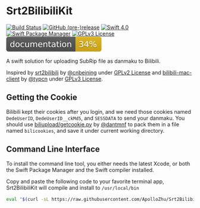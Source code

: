 # Srt2BilibiliKit

[![Build Status](https://travis-ci.org/ApolloZhu/Srt2BilibiliKit.svg?branch=master)](https://travis-ci.org/ApolloZhu/Srt2BilibiliKit) [![GitHub (pre-)release](https://img.shields.io/github/release/ApolloZhu/Srt2BilibiliKit/all.svg)](https://github.com/ApolloZhu/Srt2BilibiliKit/releases) [![Swift 4.0](https://img.shields.io/badge/Swift-4.0-ffac45.svg)](https://developer.apple.com/swift/) [![Swift Package Manager](https://img.shields.io/badge/SPM-compatible-brightgreen.svg)](https://swift.org/package-manager/) [![GPLv3 License](https://img.shields.io/github/license/ApolloZhu/Srt2BilibiliKit.svg)](https://github.com/ApolloZhu/Srt2BilibiliKit/blob/master/LICENSE) [![Documentation Coverage](https://raw.githubusercontent.com/ApolloZhu/Srt2BilibiliKit/master/docs/badge.svg)](https://apollozhu.github.io/Srt2BilibiliKit)

A swift solution for uploading SubRip file as danmaku to Bilibili. 

Inspired by [srt2bilibili](https://github.com/cnbeining/srt2bilibili) by [@cnbeining](https://github.com/cnbeining) under [GPLv2 License](https://github.com/cnbeining/srt2bilibili/blob/fake-ip/LICENSE) and [bilibili-mac-client](https://github.com/typcn/bilibili-mac-client) by [@typcn](https://github.com/typcn) under [GPLv3 License](https://github.com/typcn/bilibili-mac-client/blob/master/LICENSE).

## Getting the Cookie

Bilibili kept their cookies after you login, and we need those cookies named `DedeUserID`, `DedeUserID__ckMd5`, and `SESSDATA` to send your danmaku. You should use [biliupload/getcookie.py](https://github.com/dantmnf/biliupload/blob/master/getcookie.py) by [@dantmnf](https://github.com/dantmnf) to pack them in a file  named `bilicookies`, and save it under current working directory.

## Command Line Interface

To install the command line tool, you either needs the latest Xcode, or both the Swift Package Manager and the Swift compiler installed.

Copy and paste the following code to your favorite terminal app,  Srt2BilibiliKit will compile and install to `/usr/local/bin`

```bash
eval "$(curl -sL https://raw.githubusercontent.com/ApolloZhu/Srt2BilibiliKit/master/install-cmd.sh)"
```
